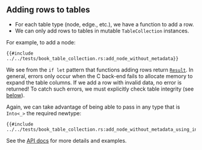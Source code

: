 ## Adding rows to tables

* For each table type (node, edge., etc.), we have a function to add a row.
* We can only add rows to tables in mutable `TableCollection` instances.

For example, to add a node:


```rust, noplaygound, ignore
{{#include ../../tests/book_table_collection.rs:add_node_without_metadata}}
```

We see from the `if let` pattern that functions adding rows return
[`Result`](https://doc.rust-lang.org/std/result/enum.Result.html).
In general, errors only occur when the C back-end fails to allocate memory 
to expand the table columns.
If we add a row with invalid data, no error is returned!
To catch such errors, we must explicitly check table integrity (see [below](table_collection_validation.md#checking-table-integrity)).

Again, we can take advantage of being able to pass in any type that is `Into<_>` the required newtype:

```rust, noplaygound, ignore
{{#include ../../tests/book_table_collection.rs:add_node_without_metadata_using_into}}
```

See the [API docs](https://docs.rs/tskit) for more details and examples.
